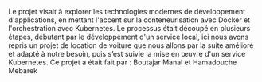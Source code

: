 Le projet visait à explorer les technologies modernes de développement d'applications, en mettant l'accent sur la conteneurisation avec Docker et l'orchestration avec Kubernetes. Le processus était découpé en plusieurs étapes, débutant par le développement d'un service local, ici nous avons repris un projet de location de voiture que nous allons par la suite amélioré et adapté à notre besoin, puis s’est suivie la mise en œuvre d'un service Kubernetes.
Ce projet a était fait par : Boutajar Manal et Hamadouche Mebarek 
